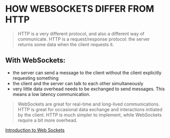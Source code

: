 # HOW WEBSOCKETS DIFFER FROM HTTP
> HTTP is a very different protocol, and also a different way of communicate.
> HTTP is a request/response protocol: the server returns some data when the client requests it.

## With WebSockets:
* the server can send a message to the client without the client explicitly requesting something
* the client and the server can talk to each other simultaneously
* very little data overhead needs to be exchanged to send messages. This means a low latency communication.

> WebSockets are great for real-time and long-lived communications.
> HTTP is great for occasional data exchange and interactions initiated by the client.
> HTTP is much simpler to implement, while WebSockets require a bit more overhead.

[Introduction to Web Sockets](https://flaviocopes.com/websockets/)